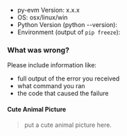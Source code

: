 * py-evm Version: x.x.x
* OS: osx/linux/win
* Python Version (python --version):
* Environment (output of `pip freeze`):

### What was wrong?

Please include information like:

* full output of the error you received
* what command you ran
* the code that caused the failure

#### Cute Animal Picture

> put a cute animal picture here.
